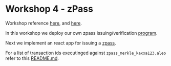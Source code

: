 # Workshop 4 - zPass

Workshop reference [here](https://www.youtube.com/watch?v=lvQacYX-QIo), and [here](https://drive.google.com/file/d/1-H1f91VddLgIbn8Zsn2_5MDmmMfkyYcb/view).

In this workshop we deploy our own zpass issuing/verification [program](./zpass_merkle_kaxxa123/).

Next we implement an react app for issuing a [zpass](./zpass-interface/).

For a list of transaction ids executinged against `zpass_merkle_kaxxa123.aleo` refer to this [README.md](./zpass_merkle_kaxxa123/README.md).
